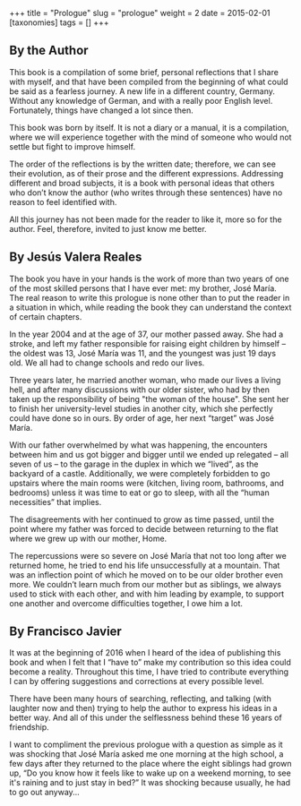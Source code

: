 +++
title = "Prologue"
slug = "prologue"
weight = 2
date = 2015-02-01
[taxonomies]
tags = []
+++

## By the Author

This book is a compilation of some brief, personal reflections that I share with myself, and that have been compiled
from the beginning of what could be said as a fearless journey. A new life in a different country, Germany. Without any
knowledge of German, and with a really poor English level. Fortunately, things have changed a lot since then.

This book was born by itself. It is not a diary or a manual, it is a compilation, where we will experience together with
the mind of someone who would not settle but fight to improve himself.

The order of the reflections is by the written date; therefore, we can see their evolution, as of their prose and the
different expressions. Addressing different and broad subjects, it is a book with personal ideas that others who don’t
know the author (who writes through these sentences) have no reason to feel identified with.

All this journey has not been made for the reader to like it, more so for the author. Feel, therefore, invited to just
know me better.

## By Jesús Valera Reales

The book you have in your hands is the work of more than two years of one of the most skilled persons that I have ever
met: my brother, José María. The real reason to write this prologue is none other than to put the reader in a situation
in which, while reading the book they can understand the context of certain chapters.

In the year 2004 and at the age of 37, our mother passed away. She had a stroke, and left my father responsible for
raising eight children by himself – the oldest was 13, José María was 11, and the youngest was just 19 days old. We all
had to change schools and redo our lives.

Three years later, he married another woman, who made our lives a living hell, and after many discussions with our older
sister, who had by then taken up the responsibility of being "the woman of the house". She sent her to finish her
university-level studies in another city, which she perfectly could have done so in ours. By order of age, her next
“target” was José María.

With our father overwhelmed by what was happening, the encounters between him and us got bigger and bigger until we
ended up relegated – all seven of us – to the garage in the duplex in which we “lived”, as the backyard of a castle.
Additionally, we were completely forbidden to go upstairs where the main rooms were (kitchen, living room, bathrooms,
and bedrooms) unless it was time to eat or go to sleep, with all the “human necessities” that implies.

The disagreements with her continued to grow as time passed, until the point where my father was forced to decide
between returning to the flat where we grew up with our mother, Home.

The repercussions were so severe on José María that not too long after we returned home, he tried to end his life
unsuccessfully at a mountain. That was an inflection point of which he moved on to be our older brother even more. We
couldn’t learn much from our mother but as siblings, we always used to stick with each other, and with him leading by
example, to support one another and overcome difficulties together, I owe him a lot.

## By Francisco Javier

It was at the beginning of 2016 when I heard of the idea of publishing this book and when I felt that I “have to” make
my contribution so this idea could become a reality. Throughout this time, I have tried to contribute everything I can
by offering suggestions and corrections at every possible level.

There have been many hours of searching, reflecting, and talking (with laughter now and then) trying to help the author
to express his ideas in a better way. And all of this under the selflessness behind these 16 years of friendship.

I want to compliment the previous prologue with a question as simple as it was shocking that José María asked me one
morning at the high school, a few days after they returned to the place where the eight siblings had grown up, “Do you
know how it feels like to wake up on a weekend morning, to see it's raining and to just stay in bed?” It was shocking
because usually, he had to go out anyway...
